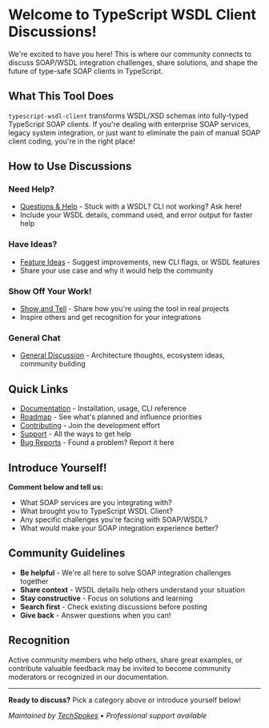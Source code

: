 # Welcome to TypeScript WSDL Client Discussions!

We're excited to have you here! This is where our community connects to discuss SOAP/WSDL integration challenges, share solutions, and shape the future of type-safe SOAP clients in TypeScript.

## What This Tool Does

`typescript-wsdl-client` transforms WSDL/XSD schemas into fully-typed TypeScript SOAP clients. If you're dealing with enterprise SOAP services, legacy system integration, or just want to eliminate the pain of manual SOAP client coding, you're in the right place!

## How to Use Discussions

### Need Help?
- [Questions & Help](./categories/q-a) - Stuck with a WSDL? CLI not working? Ask here!
- Include your WSDL details, command used, and error output for faster help

### Have Ideas?
- [Feature Ideas](./categories/ideas) - Suggest improvements, new CLI flags, or WSDL features
- Share your use case and why it would help the community

### Show Off Your Work!
- [Show and Tell](./categories/show-and-tell) - Share how you're using the tool in real projects
- Inspire others and get recognition for your integrations

### General Chat
- [General Discussion](./categories/general) - Architecture thoughts, ecosystem ideas, community building

## Quick Links

- [Documentation](../README.md) - Installation, usage, CLI reference
- [Roadmap](../ROADMAP.md) - See what's planned and influence priorities  
- [Contributing](../CONTRIBUTING.md) - Join the development effort
- [Support](../SUPPORT.md) - All the ways to get help
- [Bug Reports](../issues) - Found a problem? Report it here

## Introduce Yourself!

**Comment below and tell us:**
- What SOAP services are you integrating with?
- What brought you to TypeScript WSDL Client?
- Any specific challenges you're facing with SOAP/WSDL?
- What would make your SOAP integration experience better?

## Community Guidelines

- **Be helpful** - We're all here to solve SOAP integration challenges together
- **Share context** - WSDL details help others understand your situation  
- **Stay constructive** - Focus on solutions and learning
- **Search first** - Check existing discussions before posting
- **Give back** - Answer questions when you can!

## Recognition

Active community members who help others, share great examples, or contribute valuable feedback may be invited to become community moderators or recognized in our documentation.

---

**Ready to discuss?** Pick a category above or introduce yourself below! 

*Maintained by [TechSpokes](https://www.techspokes.com) • Professional support available*
